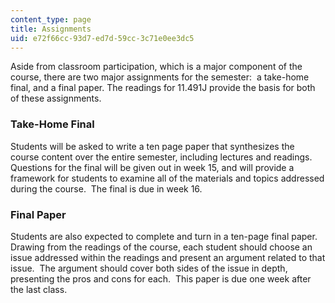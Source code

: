 ```yaml
---
content_type: page
title: Assignments
uid: e72f66cc-93d7-ed7d-59cc-3c71e0ee3dc5
---
```


Aside from classroom participation, which is a major component of the course, there are two major assignments for the semester:  a take-home final, and a final paper. The readings for 11.491J provide the basis for both of these assignments.

### Take-Home Final

Students will be asked to write a ten page paper that synthesizes the course content over the entire semester, including lectures and readings.  Questions for the final will be given out in week 15, and will provide a framework for students to examine all of the materials and topics addressed during the course.  The final is due in week 16.

### Final Paper

Students are also expected to complete and turn in a ten-page final paper. Drawing from the readings of the course, each student should choose an issue addressed within the readings and present an argument related to that issue.  The argument should cover both sides of the issue in depth, presenting the pros and cons for each.  This paper is due one week after the last class.